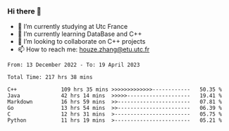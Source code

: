 ### Hi there 👋
- 🔭 I’m currently studying at Utc France
- 🌱 I’m currently learning DataBase and C++
- 👯 I’m looking to collaborate on C++ projects
- 📫 How to reach me: houze.zhang@etu.utc.fr

<!--START_SECTION:waka-->

```text
From: 13 December 2022 - To: 19 April 2023

Total Time: 217 hrs 38 mins

C++              109 hrs 35 mins >>>>>>>>>>>>>------------   50.35 %
Java             42 hrs 14 mins  >>>>>--------------------   19.41 %
Markdown         16 hrs 59 mins  >>-----------------------   07.81 %
Go               13 hrs 54 mins  >>-----------------------   06.39 %
C                12 hrs 31 mins  >------------------------   05.75 %
Python           11 hrs 19 mins  >------------------------   05.21 %
```

<!--END_SECTION:waka-->
